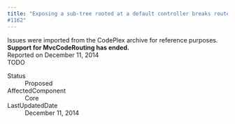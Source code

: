 ```yaml
---
title: "Exposing a sub-tree rooted at a default controller breaks route context relationship
#1162"
---
```

<div class="note">
   Issues were imported from the CodePlex archive for reference purposes. <b>Support for MvcCodeRouting has ended.</b></div>
<div class="issue-report">
   <div class="issue-header">Reported on 
      <time datetime="2014-12-11T10:58:04.047-08:00" title="2014-12-11T10:58:04.047-08:00">December 11, 2014</time>
   </div>
   <div class="issue-message" markdown="1">TODO
      
   </div>
   <div class="issue-footer">
      <dl>
         <dt>Status</dt>
         <dd>Proposed</dd>
         <dt>AffectedComponent</dt>
         <dd>Core</dd>
         <dt>LastUpdatedDate</dt>
         <dd>
            <time datetime="2014-12-11T10:58:04.047-08:00" title="2014-12-11T10:58:04.047-08:00">December 11, 2014</time>
         </dd>
      </dl>
   </div>
</div>